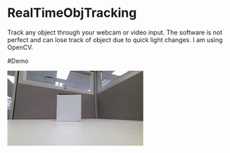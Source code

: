# RealTimeObjTracking

Track any object through your webcam or video input. 
The software is not perfect and can lose track of object due to quick light changes. 
I am using OpenCV. 

#Demo

![](ezgif.com-crop.gif)
